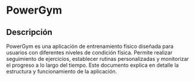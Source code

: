 # PowerGym 

## Descripción 

PowerGym es una aplicación de entrenamiento físico diseñada para usuarios con diferentes niveles de
condición física. Permite realizar seguimiento de ejercicios, establecer rutinas personalizadas y
monitorizar el progreso a lo largo del tiempo. Este documento explica en detalle la estructura y
funcionamiento de la aplicación.

